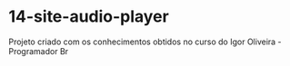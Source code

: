 # 14-site-audio-player
Projeto criado com os conhecimentos obtidos no curso do Igor Oliveira - Programador Br
